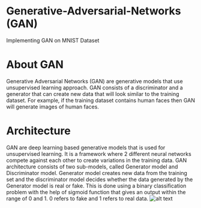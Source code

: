 # Generative-Adversarial-Networks (GAN)
Implementing GAN on MNIST Dataset

# About GAN

Generative Adversarial Networks (GAN) are generative models that use unsupervised learning approach. GAN consists of a discriminator and a generator that can create new data that will look similar to the training dataset. For example, if the training dataset contains human faces then GAN will generate images of human faces. 

# Architecture
GAN are deep learning based generative models that is used for unsupervised learning. It is a framework where 2 different neural networks compete against each other to create variations in the training data. GAN architecture consists of two sub-models, called Generator model and Discriminator model. Generator model creates new data from the training set and the discriminator model decides whether the data generated by the Generator model is real or fake. This is done using a binary classification problem with the help of sigmoid function that gives an output within the range of 0 and 1. 0 refers to fake and 1 refers to real data.
![alt text](C:/Users/sachi/Desktop/GAN.png)
